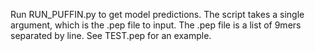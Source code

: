 Run RUN_PUFFIN.py to get model predictions. The script takes a single argument, which is the .pep file to input. The .pep file is a list of 9mers separated by line. See TEST.pep for an example.
